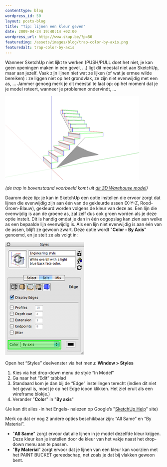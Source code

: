 ```yaml
--- 
contenttype: blog
wordpress_id: 50
layout: posts-blog
title: "Tip: lijnen een kleur geven"
date: 2009-04-24 19:40:14 +02:00
wordpress_url: http://www.skup.be/?p=50
featuredimg: /assets/images/blog/trap-color-by-axis.png
featuredalt: trap-color-by-axis
---
```

Wanneer SketchUp niet lijkt te werken (PUSH/PULL doet het niet, je kan
geen openingen maken in een gevel, …) ligt dit meestal niet aan
SketchUp, maar aan jezelf. Vaak zijn lijnen niet wat ze lijken (of wat
je ermee wilde bereiken) : ze liggen niet op het grondvlak, ze zijn niet
evenwijdig met een as, … Jammer genoeg merk je dit meestal te laat op:
op het moment dat je je model roteert, wanneer je problemen ondervindt,
…

![trap-color-by-axis][]


*(de trap in bovenstaand voorbeeld komt uit [dit 3D Warehouse model][])*

Daarom deze tip: je kan in SketchUp een optie instellen die ervoor zorgt
dat lijnen die evenwijdig zijn aan één van de gekleurde assen (X-Y-Z,
Rood-Groen-Blauw), gekleurd worden volgens de kleur van deze as. Een
lijn die evenwijdig is aan de groene as, zal zelf dus ook groen worden
als je deze optie instelt. Dit is handig omdat je dan in één oogopslag
kan zien aan welke as een bepaalde lijn evenwijdig is. Als een lijn niet
evenwijdig is aan één van de assen, blijft ze gewoon zwart. Deze optie
wordt "**Color - By Axis**" genoemd, en je stelt ze als volgt in:

![color-by-axis1][]

Open het “Styles” deelvenster via het menu:
**Window \> Styles**

1.  Kies via het drop-down menu de style “In Model”
2.  Ga naar het “Edit” tabblad
3.  Standaard kom je dan bij de “Edge” instellingen terecht (indien dit
    niet het geval is, moet je op het Edge icoon klikken. Het ziet eruit
    als een wireframe blokje.)
4.  Verander "**Color**" in "**By axis**"

(Je kan dit alles -in het Engels- nalezen op Google’s "[SketchUp Help][]" site)

Merk op dat er nog 2 andere opties beschikbaar zijn: “All
Same” en “By Material”.

-   "**All Same**" zorgt ervoor dat alle lijnen in je model dezelfde
    kleur krijgen. Deze kleur kan je instellen door de kleur van het
    vakje naast het drop-down menu aan te passen.
-   "**By Material**" zorgt ervoor dat je lijnen van een kleur kan
    voorzien met het PAINT BUCKET gereedschap, net zoals je dat bij
    vlakken gewoon bent.

[dit 3D Warehouse model]: http://sketchup.google.com/3dwarehouse/details?mid=66a0b2e94dacec623c231c3f2c107449&prevstart=0# "3D Warehouse - Stairs door Mesnic"

[SketchUp Help]: http://sketchup.google.com/support/bin/answer.py?hl=en&answer=36228 "SketchUp Help - Color - By Axis"



[trap-color-by-axis]: /assets/images/blog/trap-color-by-axis.png "trap-color-by-axis"

[color-by-axis1]: /assets/images/blog/color-by-axis1.png "color-by-axis1"

